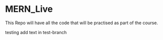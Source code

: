 # MERN_Live
This Repo will have all the code that will be practised as part of the course.


testing
add text in test-branch
